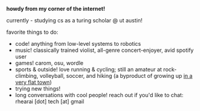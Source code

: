 **howdy from my corner of the internet!**

currently - studying cs as a turing scholar @ ut austin!

favorite things to do:
- code! anything from low-level systems to robotics
- music! classically trained violist, all-genre concert-enjoyer, avid spotify user
- games! carom, osu, wordle
- sports & outside! love running & cycling; still an amateur at rock-climbing, volleyball, soccer, and hiking (a byproduct of growing up [in a very flat town](https://arc.net/l/quote/hfbyimpl))
- trying new things! 
- long conversations with cool people! reach out if you'd like to chat: rhearai \[dot\] tech \[at\] gmail

